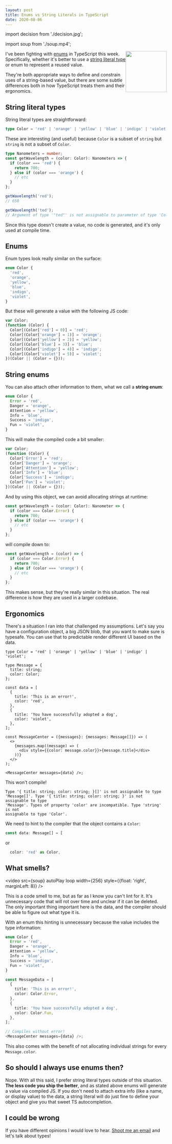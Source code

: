 ```yaml
---
layout: post
title: Enums vs String Literals in TypeScript
date: 2020-08-06
---
```


import decision from './decision.jpg';

import soup from './soup.mp4';

<img src={decision} width="128" style="float: right" />

I've been fighting with
[enums](https://www.typescriptlang.org/docs/handbook/enums.html) in TypeScript
this week. Specifically, whether it's better to use a
[string literal type](https://www.typescriptlang.org/docs/handbook/literal-types.html)
or enum to represent a reused value.

They're both appropriate ways to define and constrain uses of a string-based
value, but there are some subtle differences both in how TypeScript treats them
and their ergonomics.

## String literal types

String literal types are straightforward:

```ts
type Color = 'red' | 'orange' | 'yellow' | 'blue' | 'indigo' | 'violet';
```

These are interesting (and useful) because `Color` is a subset of `string` but
`string` is not a subset of `Color`.

```ts
type Nanometers = number;
const getWavelength = (color: Color): Nanometers => {
  if (color === 'red') {
    return 700;
  } else if (color === 'orange') {
    // etc
  }
};

getWavelength('red');
// 650

getWavelength('ted');
// Argument of type '"ted"' is not assignable to parameter of type 'Color'.
```

Since this type doesn't create a value, no code is generated, and it's only used
at compile time.

## Enums

Enum types look really similar on the surface:

```ts
enum Color {
  'red',
  'orange',
  'yellow',
  'blue',
  'indigo',
  'violet',
}
```

But these will generate a value with the following JS code:

```ts
var Color;
(function (Color) {
  Color[(Color['red'] = 0)] = 'red';
  Color[(Color['orange'] = 1)] = 'orange';
  Color[(Color['yellow'] = 2)] = 'yellow';
  Color[(Color['blue'] = 3)] = 'blue';
  Color[(Color['indigo'] = 4)] = 'indigo';
  Color[(Color['violet'] = 5)] = 'violet';
})(Color || (Color = {}));
```

## String enums

You can also attach other information to them, what we call a **string enum**:

```ts
enum Color {
  Error = 'red',
  Danger = 'orange',
  Attention = 'yellow',
  Info = 'blue',
  Success = 'indigo',
  Fun = 'violet',
}
```

This will make the compiled code a bit smaller:

```ts
var Color;
(function (Color) {
  Color['Error'] = 'red';
  Color['Danger'] = 'orange';
  Color['Attention'] = 'yellow';
  Color['Info'] = 'blue';
  Color['Success'] = 'indigo';
  Color['Fun'] = 'violet';
})(Color || (Color = {}));
```

And by using this object, we can avoid allocating strings at runtime:

```ts
const getWavelength = (color: Color): Nanometer => {
  if (color === Color.Error) {
    return 700;
  } else if (color === 'orange') {
    // etc
  }
};
```

will compile down to:

```ts
const getWavelength = (color) => {
  if (color === Color.Error) {
    return 700;
  } else if (color === 'orange') {
    // etc
  }
};
```

This makes sense, but they're really similar in this situation. The real
difference is how they are used in a larger codebase.

## Ergonomics

There's a situation I ran into that challenged my assumptions. Let's say you
have a configuration object, a big JSON blob, that you want to make sure is
typesafe. You can use that to predictable render different UI based on the data.

```tsx
type Color = 'red' | 'orange' | 'yellow' | 'blue' | 'indigo' | 'violet';

type Message = {
  title: string;
  color: Color;
};

const data = [
  {
    title: 'This is an error!',
    color: 'red',
  },
  {
    title: 'You have successfully adopted a dog',
    color: 'violet',
  },
];

const MessageCenter = ({messages}: {messages: Message[]}) => (
  <>
    {messages.map((message) => (
      <div style={{color: message.color}}>{message.title}</div>
    ))}
  </>
);

<MessageCenter messages={data} />;
```

This won't compile!

```
Type '{ title: string; color: string; }[]' is not assignable to type
'Message[]'. Type '{ title: string; color: string; }' is not assignable to type
'Message'. Types of property 'color' are incompatible. Type 'string' is not
assignable to type 'Color'.
```

We need to hint to the compiler that the object contains a `Color`:

```ts
const data: Message[] = [
```

or

```ts
  color: 'red' as Color,
```

## What smells?

<video src={soup} autoPlay loop width={256}
style={{float: 'right', marginLeft: 8}} />

This is a code smell to me, but as far as I know you can't lint for it. It's
unnecessary code that will rot over time and unclear if it can be deleted. The
only important thing important here is the data, and the compiler should be able
to figure out what type it is.

With an enum this hinting is unnecessary because the value includes the type
information:

```ts
enum Color {
  Error = 'red',
  Danger = 'orange',
  Attention = 'yellow',
  Info = 'blue',
  Success = 'indigo',
  Fun = 'violet',
}

const MessageData = [
  {
    title: 'This is an error!',
    color: Color.Error,
  },
  {
    title: 'You have successfully adopted a dog',
    color: Color.Fun,
  },
];

// Compiles without error!
<MessageCenter messages={data} />;
```

This also comes with the benefit of not allocating individual strings for every
`Message.color`.

## So should I always use enums then?

Nope. With all this said, I prefer string literal types outside of this
situation. **The less code you ship the better**, and as stated above enums will
generate a value via compiled JS. If you don't need to attach extra info (like a
name, or display value) to the data, a string literal will do just fine to
define your object and give you that sweet TS autocompletion.

## I could be wrong

If you have different opinions I would love to hear.
[Shoot me an email](mailto:cam@campedersen.com?subject=Enums) and let's talk
about types!
